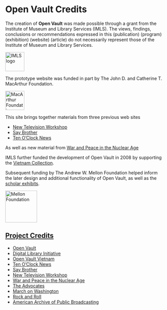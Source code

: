 # Open Vault Credits

The creation of **Open Vault** was made possible 
through a grant from the Institute of Museum and Library Services (IMLS). The views, findings, conclusions or recommendations expressed in this (publication) (program) (exhibition) (website) (article) do not necessarily represent those of the Institute of Museum and Library Services.

<a href="http://www.imls.gov"><img height="60" src="https://s3.amazonaws.com/openvault.wgbh.org/logos/IMLS.jpg"
 alt="IMLS logo" title="IMLS"></a>

The prototype website was funded in part by The John D. and Catherine T. MacArthur
Foundation.

<a href="http://www.macfound.org"><img height="60" src="https://s3.amazonaws.com/openvault.wgbh.org/logos/MacArthur.jpg" 
alt="MacArthur Foundation" title="MacArthur Foundation"></a>

This site brings together materials from three previous web sites
    
- [New Television Workshop](/collections/ntw-the-new-television-workshop)
- [Say Brother](/collections/sbro-say-brother)
- [Ten O’Clock News](/collections/tocn-the-ten-o-clock-news) 

As well as new material from [War and Peace in the Nuclear Age](/collections/wpna-wpna-war-and-peace-in-the-nuclear-age)

IMLS further funded the development of Open Vault in 2008 by supporting the [Vietnam Collection](/collections/vietnam-the-vietnam-collection/interviews).

Subsequent funding by The Andrew W. Mellon Foundation helped inform the later design and additional functionality of Open Vault, as well as the [scholar exhibits](/exhibits).

<a href="https://mellon.org/"><img height="100" src="https://s3.amazonaws.com/openvault.wgbh.org/logos/Mellon.jpg" 
alt="Mellon Foundation" title="Mellon Foundation">

## Project Credits

- [Open Vault](/credits/credits-open-vault)
- [Digital Library Initiative](/credits/credits-open-vault-research)
- [Open Vault Vietnam](/credits/credits-open-vault-vietnam)
- [Ten O’Clock News](/credits/credits-ton)
- [Say Brother](/credits/credits-say-brother)
- [New Television Workshop](/credits/credits-ntw)
- [War and Peace in the Nuclear Age](/credits/credits-open-vault-wpna)
- [The Advocates](/credits/credits-advocates)
- [March on Washington](/credits/credits-mow)
- [Rock and Roll](/credits/credits-rock-and-roll)
- [American Archive of Public Broadcasting](/credits/credits-american-archive-of-public-broadcasting)
